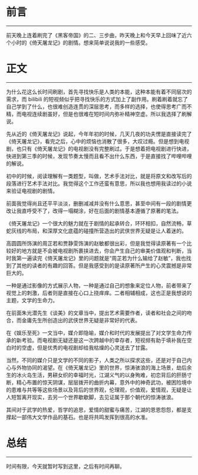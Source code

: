 # 前言

---

前天晚上连着刷完了《黑客帝国》的二、三步曲，昨天晚上和今天早上回味了近六个小时的《倚天屠龙记》的剧情。想来简单说说我的一些感受。

# 正文

---

为什么花这么长时间刷剧，首先寻找快乐是人类的本能，这种本能有着不同层次的需求，而 bilibili 的短视频似乎把寻找快乐的方式加上了副作用。刷着刷着就忘了自己学到了什么，也很难创造连贯的深层思考，而多样的选择，也使得思考广而不精，而电视连续剧虽好，但是也很难在短时间内弥补精神空虚。所以我选择了刷解说。

先从近的《倚天屠龙记》说起，今年年初的时候，几天几夜的功夫愣是直接读完了《倚天屠龙记》，看完之后，心中的烦恼也消散了很多，大叹过瘾。但是想到电视剧，也只有《倚天屠龙记》的电视剧没有完整刷过。于是想着把电视剧进行快进，快进到第三季的时候，发现节奏太慢而且看不出什么东西，于是直接找了哔哩哔哩的解说。

初中的时候，阅读理解有一类题型，叫做，艺术手法对比，就是将原文和改写后的段落进行艺术手法对比。我觉得这个工作还蛮有意思，所以我也想用我读过的小说来验证电视剧的剧情。

前面我觉得尚且还平平淡淡，删删减减并没有什么意思，甚至中间有一段的剧情更改让我直呼受不了，改得一塌糊涂，好在后面的剧情基本遵循了原著的笔法。

《倚天屠龙记》一个很大的魅力就在于剧情的起承转合，环环相扣，自然流畅，草蛇灰线的布局，和深厚文化底蕴的碰撞所营造出的武侠世界无疑是让人着迷的。

高圆圆所饰演的周芷若和贾静雯饰演的赵敏都很出彩，但是我觉得读原著有一个比较好的地方就是不会被电视剧所裹挟进去，你会产生自己的审美价值观和判断，当时我第一遍读完《倚天屠龙记》里的问题就是“周芷若为什么输给了赵敏”，我也找到了其他的读者的有趣的回答。但是我感受到的是读原著所产生的心灵震撼是非常巨大的。

一种是通过影像的方式展示人物，一种是通过自己的想象来定位人物，前者带来了视觉上的刺激，后者则是直接在心口上挠痒痒。二者相辅相成，这也正是我想说的主题，文学的生命力。

在前面朱光潜先生《谈美》的文章当中，提出艺术需要作者，读者和社会之间的吻合，而金庸先生所创造出的武侠世界无疑是非常好的代表。

在《娱乐至死》一文当中，媒介即隐喻，媒介和时代的发展提出了对文学生命力传承的新考验。而电视剧无疑还是这一次跨越中的幸存者，短视频有助于填补我在空白时的空虚，但是优秀的电视剧却给我枯燥的心灵送去了甘露。

当然，不同的媒介只是文学的不同的影子，人类之所以探求这些，还是对于自己内心与外物协同的渴望。在《倚天屠龙记》里的世界，惊涛骇浪的海上场景，劫后余生的冰火岛生活，男耕女织的幸福时光，江湖义气的以身殉难，初恋背后的肝肠寸断，精心布置的惊天阴谋，层层拨开的曲折内幕，意外中的神奇武功，被困险境中的患难与共等等这些场景以及背后的世界观，伦理观，价值观，爱情观，无疑是让人短暂离开现实，去另一个世界歇歇脚，去见证属于那个朝代的惊涛骇浪。

其间对于武学的热爱，哲学的追思，爱情的甜蜜与痛苦，江湖的恩恩怨怨，都是支撑起一部伟大文学作品的基石。也是将共鸣发挥到很高的水准。

# 总结

---

时间有限，今天就暂时写到这里，之后有时间再聊。
